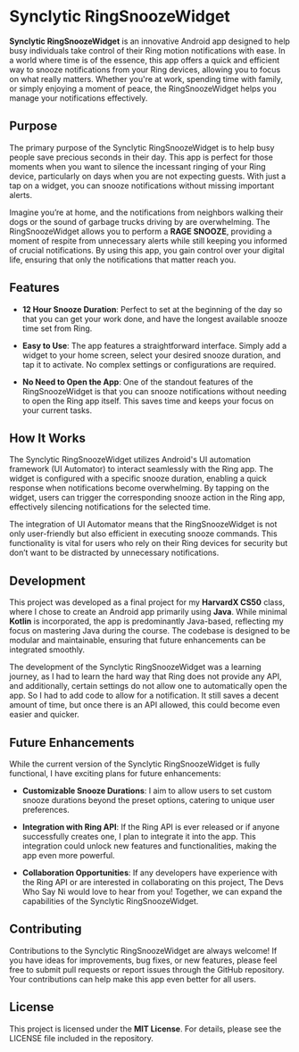 # Synclytic RingSnoozeWidget

**Synclytic RingSnoozeWidget** is an innovative Android app designed to help busy individuals take control of their Ring motion notifications with ease. In a world where time is of the essence, this app offers a quick and efficient way to snooze notifications from your Ring devices, allowing you to focus on what really matters. Whether you're at work, spending time with family, or simply enjoying a moment of peace, the RingSnoozeWidget helps you manage your notifications effectively.

## Purpose

The primary purpose of the Synclytic RingSnoozeWidget is to help busy people save precious seconds in their day. This app is perfect for those moments when you want to silence the incessant ringing of your Ring device, particularly on days when you are not expecting guests. With just a tap on a widget, you can snooze notifications without missing important alerts.

Imagine you’re at home, and the notifications from neighbors walking their dogs or the sound of garbage trucks driving by are overwhelming. The RingSnoozeWidget allows you to perform a **RAGE SNOOZE**, providing a moment of respite from unnecessary alerts while still keeping you informed of crucial notifications. By using this app, you gain control over your digital life, ensuring that only the notifications that matter reach you.

## Features

- **12 Hour Snooze Duration**: Perfect to set at the beginning of the day so that you can get your work done, and have the longest available snooze time set from Ring.

- **Easy to Use**: The app features a straightforward interface. Simply add a widget to your home screen, select your desired snooze duration, and tap it to activate. No complex settings or configurations are required.

- **No Need to Open the App**: One of the standout features of the RingSnoozeWidget is that you can snooze notifications without needing to open the Ring app itself. This saves time and keeps your focus on your current tasks.

## How It Works

The Synclytic RingSnoozeWidget utilizes Android's UI automation framework (UI Automator) to interact seamlessly with the Ring app. The widget is configured with a specific snooze duration, enabling a quick response when notifications become overwhelming. By tapping on the widget, users can trigger the corresponding snooze action in the Ring app, effectively silencing notifications for the selected time.

The integration of UI Automator means that the RingSnoozeWidget is not only user-friendly but also efficient in executing snooze commands. This functionality is vital for users who rely on their Ring devices for security but don’t want to be distracted by unnecessary notifications.

## Development

This project was developed as a final project for my **HarvardX CS50** class, where I chose to create an Android app primarily using **Java**. While minimal **Kotlin** is incorporated, the app is predominantly Java-based, reflecting my focus on mastering Java during the course. The codebase is designed to be modular and maintainable, ensuring that future enhancements can be integrated smoothly.

The development of the Synclytic RingSnoozeWidget was a learning journey, as I had to learn the hard way that Ring does not provide any API, and additionally, certain settings do not allow one to automatically open the app. So I had to add code to allow for a notification. It still saves a decent amount of time, but once there is an API allowed, this could become even easier and quicker.

## Future Enhancements

While the current version of the Synclytic RingSnoozeWidget is fully functional, I have exciting plans for future enhancements:

- **Customizable Snooze Durations**: I aim to allow users to set custom snooze durations beyond the preset options, catering to unique user preferences.

- **Integration with Ring API**: If the Ring API is ever released or if anyone successfully creates one, I plan to integrate it into the app. This integration could unlock new features and functionalities, making the app even more powerful.

- **Collaboration Opportunities**: If any developers have experience with the Ring API or are interested in collaborating on this project, The Devs Who Say Ni would love to hear from you! Together, we can expand the capabilities of the Synclytic RingSnoozeWidget.

## Contributing

Contributions to the Synclytic RingSnoozeWidget are always welcome! If you have ideas for improvements, bug fixes, or new features, please feel free to submit pull requests or report issues through the GitHub repository. Your contributions can help make this app even better for all users.

## License

This project is licensed under the **MIT License**. For details, please see the LICENSE file included in the repository.
